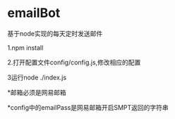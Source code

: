 # emailBot
基于node实现的每天定时发送邮件



1.npm install

2.打开配置文件config/config.js,修改相应的配置
        
3运行node ./index.js



*邮箱必须是网易邮箱



*config中的emailPass是网易邮箱开启SMPT返回的字符串
